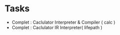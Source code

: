 # Tasks

<ul>
    <li>
        <span>Complet</span>
        <span>:</span>
        <span>Caclulator Interpreter & Compiler ( calc )</span>
    </li>
    <li>
        <span>Complet</span>
        <span>:</span>
        <span>Caclulator IR Interpreter( lifepath )</span>
    </li>
</ul>
